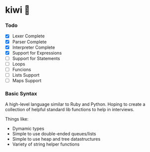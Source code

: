 # kiwi 🥝

### Todo
- [x] Lexer Complete
- [x] Parser Complete
- [x] Interpreter Complete
- [x] Support for Expressions
- [ ] Support for Statements
- [ ] Loops
- [ ] Funcions
- [ ] Lists Support
- [ ] Maps Support

### Basic Syntax
A high-level language similar to Ruby and Python. Hoping to create a collection of helpful standard lib functions to help in interviews.

Things like:
- Dymamic types
- Simple to use double-ended queues/lists
- Simple to use heap and tree datastructures
- Variety of string helper functions


